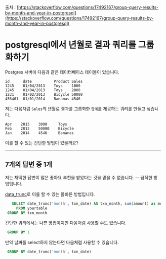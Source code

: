 출처 : [https://stackoverflow.com/questions/17492167/group-query-results-by-month-and-year-in-postgresql](https://stackoverflow.com/questions/17492167/group-query-results-by-month-and-year-in-postgresql)

# postgresql에서 년월로 결과 쿼리를 그룹화하기

Postgres 서버에 다음과 같은 데이터베이스 테이블이 있습니다.

```
id      date          Product Sales
1245    01/04/2013    Toys    1000     
1245    01/04/2013    Toys    2000
1231    01/02/2013    Bicycle 50000
456461  01/01/2014    Bananas 4546
```

저는 다음처럼 `Sales`의 년월로 결과를 그룹화한 `합계`를 제공하는 쿼리를 만들고 싶습니다.

```
Apr    2013    3000     Toys
Feb    2013    50000    Bicycle
Jan    2014    4546     Bananas
```

이를 할 수 있는 간단한 방법이 있을까요?

---

## 7개의 답변 중 1개

저는 채택한 답변이 많은 좋아요 추천을 받았다는 것을 믿을 수 없습니다. -- 끔직한 방법입니다.

[data\_trunc](http://www.postgresql.org/docs/current/static/functions-datetime.html#FUNCTIONS-DATETIME-TRUNC)로 이를 할 수 있는 올바른 방법입니다.

```SQL
   SELECT date_trunc('month', txn_date) AS txn_month, sum(amount) as monthly_sum
     FROM yourtable
 GROUP BY txn_month
```

간단한 쿼리에서는 나쁜 방법이지만 다음처럼 사용할 수도 있습니다.

```SQL
 GROUP BY 1
```

만약 날짜를 select하지 않는다면 다음처럼 사용할 수 있습니다.

```SQL
 GROUP BY date_trunc('month', txn_date)
```
